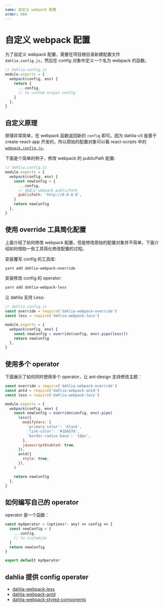 ```yaml
---
name: 自定义 webpack 配置
order: 960
---
```


# 自定义 webpack 配置

为了自定义 webpack 配置，需要在项目根目录新建配置文件 `dahlia.config.js`，然后在 config 对象中定义一个名为 webpack 的函数。

```js
// dahlia.config.js
module.exports = {
  webpack(config, env) {
    return {
      ...config,
      // to custom origin config
    }
  },
}
```

## 自定义原理

原理非常简单，在 webpack 函数返回新的 `config` 即可。因为 dahlia-cli 是基于 create-react-app 开发的，所以原始的配置对象可以看 react-scripts 中的 [`webpack.config.js`](https://github.com/facebook/create-react-app/blob/master/packages/react-scripts/config/webpack.config.js#L126)。

下面是个简单的例子，修改 webpack 的 publicPath 配置:

```js
// dahlia.config.js
module.exports = {
  webpack(config, env) {
    const newConfig = {
      ...config,
      // 自定义 webpack publicPath
      publicPath: 'http://0.0.0.0',
    }
    return newConfig
  },
}
```

## 使用 override 工具简化配置

上面介绍了如何修改 webpack 配置，但是修改原始的配置对象并不简单，下面介绍如何借助一些工具简化修改配置的过程。

安装覆写 config 的工具库:

```bash
yarn add dahlia-webpack-override
```

安装修改 config 的 operator:

```bash
yarn add dahlia-webpack-less
```

让 dahlia 支持 Less:

```js
// dahlia.config.js
const override = require('dahlia-webpack-override')
const less = require('dahlia-webpack-less')

module.exports = {
  webpack(config, env) {
    const newConfig = override(config, env).pipe(less())
    return newConfig
  },
}
```

## 使用多个 operator

下面展示了如何同时使用多个 operator，让 ant-design 支持修改主题：

```js
const override = require('dahlia-webpack-override')
const antd = require('dahlia-webpack-antd')
const less = require('dahlia-webpack-less')

module.exports = {
  webpack(config, env) {
    const newConfig = override(config, env).pipe(
      less({
        modifyVars: {
          'primary-color': 'black',
          'link-color': '#1DA57A',
          'border-radius-base': '10px',
        },
        javascriptEnabled: true,
      }),
      antd({
        style: true,
      }),
    )

    return newConfig
  },
}
```

## 如何编写自己的 operator

operator 是一个函数：

```js
const myOperator = (options?: any) => config => {
  const newConfig = {
    ...config,
    // to customize
  }
  return newConfig
}

export default myOperator
```

## dahlia 提供 config operater

- [dahlia-webpack-less](https://github.com/forsigner/dahlia-webpack-override/blob/master/packages/dahlia-webpack-less/README.md)
- [dahlia-webpack-antd](https://github.com/forsigner/dahlia-webpack-override/blob/master/packages/dahlia-webpack-antd/README.md)
- [dahlia-webpack-styled-components](https://github.com/forsigner/dahlia-webpack-override/blob/master/packages/dahlia-webpack-styled-components/README.md)

